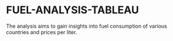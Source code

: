 # FUEL-ANALYSIS-TABLEAU
The analysis aims to gain insights into fuel consumption of various countries and prices per liter.
